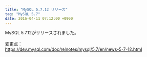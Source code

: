 ```yaml
---
title: "MySQL 5.7.12 リリース"
tag: "MySQL 5.7"
date: 2016-04-11 07:12:00 +0900
---
```


MySQL 5.7.12がリリースされました。<br>
<br>
変更点：<br>
https://dev.mysql.com/doc/relnotes/mysql/5.7/en/news-5-7-12.html<br>
<br>
